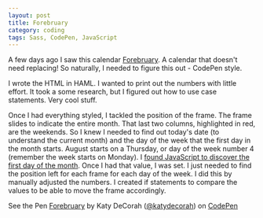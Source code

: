 ```yaml
---
layout: post
title: Forebruary
category: coding
tags: Sass, CodePen, JavaScript
---
```


A few days ago I saw this calendar [Forebruary](http://ilyabirman.net/projects/forebruary/). A calendar that doesn't need replacing! So naturally, I needed to figure this out - CodePen style.

I wrote the HTML in HAML. I wanted to print out the numbers with little effort. It took a some research, but I figured out how to use case statements. Very cool stuff.

Once I had everything styled, I tackled the position of the frame. The frame slides to indicate the entire month. That last two columns, highlighted in red, are the weekends. So I knew I needed to find out today's date (to understand the current month) and the day of the week that the first day in the month starts. August starts on a Thursday, or day of the week number 4 (remember the week starts on Monday). I [found JavaScript to discover the first day of the month](http://stackoverflow.com/questions/13571700/get-first-and-last-date-of-current-month-with-javascript-or-jquery). Once I had that value, I was set. I just needed to find the position left for each frame for each day of the week. I did this by manually adjusted the numbers. I created if statements to compare the values to be able to move the frame accordingly.


<p data-height="500" data-theme-id="97" data-slug-hash="Chmws" data-user="katydecorah" data-default-tab="result" class='codepen'>See the Pen <a href='http://codepen.io/katydecorah/pen/Chmws'>Forebruary</a> by Katy DeCorah (<a href='http://codepen.io/katydecorah'>@katydecorah</a>) on <a href='http://codepen.io'>CodePen</a></p>

